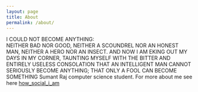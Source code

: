 ```yaml
---
layout: page
title: About
permalink: /about/
---
```


I COULD NOT BECOME ANYTHING:  
NEITHER BAD NOR GOOD, NEITHER 
A SCOUNDREL NOR AN HONEST MAN, 
NEITHER A HERO NOR AN INSECT. 
AND NOW I AM EKING OUT MY DAYS 
IN MY CORNER, TAUNTING MYSELF 
WITH THE BITTER AND ENTIRELY 
USELESS CONSOLATION THAT AN 
INTELLIGENT MAN CANNOT SERIOUSLY 
BECOME ANYTHING; THAT ONLY 
A FOOL CAN BECOME SOMETHING 
Sumant Raj computer science student. For more about me see here [how_social_i_am](https://www.facebook.com/sumant.raj.988)
